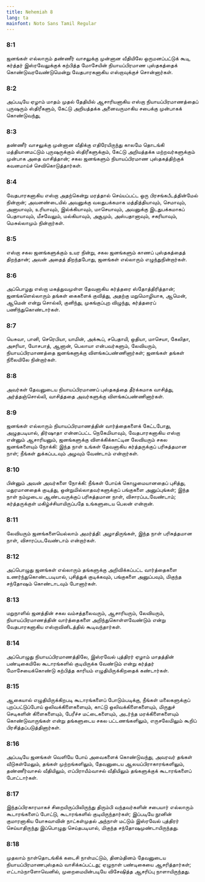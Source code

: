 ```yaml
---
title: Nehemiah 8
lang: ta
mainfont: Noto Sans Tamil Regular
---
```


###  8:1

ஜனங்கள் எல்லாரும் தண்ணீர் வாசலுக்கு முன்னான வீதியிலே ஒருமனப்பட்டுக் கூடி, கர்த்தர் இஸ்ரவேலுக்குக் கற்பித்த மோசேயின் நியாயப்பிரமாண புஸ்தகத்தைக் கொண்டுவரவேண்டுமென்று வேதபாரகனாகிய எஸ்றாவுக்குச் சொன்னார்கள்.

###  8:2

அப்படியே ஏழாம் மாதம் முதல் தேதியில் ஆசாரியனாகிய எஸ்றா நியாயப்பிரமாணத்தைப் புருஷரும் ஸ்திரீகளும், கேட்டு அறியத்தக்க அனைவருமாகிய சபைக்கு முன்பாகக் கொண்டுவந்து,

###  8:3

தண்ணீர் வாசலுக்கு முன்னான வீதிக்கு எதிரேயிருந்து காலமே தொடங்கி மத்தியானமட்டும் புருஷருக்கும் ஸ்திரீகளுக்கும், கேட்டு அறியத்தக்க மற்றவர்களுக்கும் முன்பாக அதை வாசித்தான்; சகல ஜனங்களும் நியாயப்பிரமாண புஸ்தகத்திற்குக் கவனமாய்ச் செவிகொடுத்தார்கள்.

###  8:4

வேதபாரகனாகிய எஸ்றா அதற்கென்று மரத்தால் செய்யப்பட்ட ஒரு பிரசங்கபீடத்தின்மேல் நின்றான்; அவனண்டையில் அவனுக்கு வலதுபக்கமாக மத்தித்தியாவும், செமாவும், அனாயாவும், உரியாவும், இல்க்கியாவும், மாசெயாவும், அவனுக்கு இடதுபக்கமாகப் பெதாயாவும், மீசவேலும், மல்கியாவும், அசூமும், அஸ்பதானாவும், சகரியாவும், மெசுல்லாமும் நின்றார்கள்.

###  8:5

எஸ்றா சகல ஜனங்களுக்கும் உயர நின்று, சகல ஜனங்களும் காணப் புஸ்தகத்தைத் திறந்தான்; அவன் அதைத் திறந்தபோது, ஜனங்கள் எல்லாரும் எழுந்துநின்றார்கள்.

###  8:6

அப்பொழது எஸ்றா மகத்துவமுள்ள தேவனாகிய கர்த்தரை ஸ்தோத்திரித்தான்; ஜனங்களெல்லாரும் தங்கள் கைகளைக் குவித்து, அதற்கு மறுமொழியாக, ஆமென், ஆமென் என்று சொல்லி, குனிந்து, முகங்குப்புற விழுந்து, கர்த்தரைப் பணிந்துகொண்டார்கள்.

###  8:7

யெசுவா, பானி, செரெபியா, யாமின், அக்கூப், சபெதாயி, ஒதியா, மாசெயா, கேலிதா, அசரியா, யோசபாத், ஆனான், பெலாயா என்பவர்களும், லேவியரும், நியாயப்பிரமாணத்தை ஜனங்களுக்கு விளங்கப்பண்ணினார்கள்; ஜனங்கள் தங்கள் நிலையிலே நின்றார்கள்.

###  8:8

அவர்கள் தேவனுடைய நியாயப்பிரமாணப் புஸ்தகத்தை தீர்க்கமாக வாசித்து, அர்த்தஞ்சொல்லி, வாசித்ததை அவர்களுக்கு விளங்கப்பண்ணினார்கள்.

###  8:9

ஜனங்கள் எல்லாரும் நியாயப்பிரமாணத்தின் வார்த்தைகளைக் கேட்டபோது, அழுதபடியால், திர்ஷாதா என்னப்பட்ட நெகேமியாவும், வேதபாரகனாகிய எஸ்றா என்னும் ஆசாரியனும், ஜனங்களுக்கு விளக்கிக்காட்டின லேவியரும் சகல ஜனங்களையும் நோக்கி: இந்த நாள் உங்கள் தேவனாகிய கர்த்தருக்குப் பரிசுத்தமான நாள்; நீங்கள் துக்கப்படவும் அழவும் வேண்டாம் என்றார்கள்.

###  8:10

பின்னும் அவன் அவர்களை நோக்கி: நீங்கள் போய்க் கொழுமையானதைப் புசித்து, மதுரமானதைக் குடித்து, ஒன்றுமில்லாதவர்களுக்குப் பங்குகளை அனுப்புங்கள்; இந்த நாள் நம்முடைய ஆண்டவருக்குப் பரிசுத்தமான நாள், விசாரப்படவேண்டாம்; கர்த்தருக்குள் மகிழ்ச்சியாயிருப்பதே உங்களுடைய பெலன் என்றான்.

###  8:11

லேவியரும் ஜனங்களையெல்லாம் அமர்த்தி: அழாதிருங்கள், இந்த நாள் பரிசுத்தமான நாள், விசாரப்படவேண்டாம் என்றார்கள்.

###  8:12

அப்பொழுது ஜனங்கள் எல்லாரும் தங்களுக்கு அறிவிக்கப்பட்ட வார்த்தைகளை உணர்ந்துகொண்டபடியால், புசித்துக் குடிக்கவும், பங்குகளை அனுப்பவும், மிகுந்த சந்தோஷம் கொண்டாடவும் போனார்கள்.

###  8:13

மறுநாளில் ஜனத்தின் சகல வம்சத்தலைவரும், ஆசாரியரும், லேவியரும், நியாயப்பிரமாணத்தின் வார்த்தைகளை அறிந்துகொள்ளவேண்டும் என்று வேதபாரகனாகிய எஸ்றாவினிடத்தில் கூடிவந்தார்கள்.

###  8:14

அப்பொழுது நியாயப்பிரமாணத்திலே, இஸ்ரவேல் புத்திரர் ஏழாம் மாதத்தின் பண்டிகையிலே கூடாரங்களில் குடியிருக்க வேண்டும் என்று கர்த்தர் மோசேயைக்கொண்டு கற்பித்த காரியம் எழுதியிருக்கிறதைக் கண்டார்கள்.

###  8:15

ஆகையால் எழுதியிருக்கிறபடி கூடாரங்களைப் போடும்படிக்கு, நீங்கள் மலைகளுக்குப் புறப்பட்டுப்போய் ஒலிவக்கிளைகளையும், காட்டு ஒலிவக்கிளைகளையும், மிருதுச் செடிகளின் கிளைகளையும், பேரீச்ச மட்டைகளையும், அடர்ந்த மரக்கிளைகளையும் கொண்டுவாருங்கள் என்று தங்களுடைய சகல பட்டணங்களிலும், எருசலேமிலும் கூறிப் பிரசித்தப்படுத்தினார்கள்.

###  8:16

அப்படியே ஜனங்கள் வெளியே போய் அவைகளைக் கொண்டுவந்து, அவரவர் தங்கள் வீடுகள்மேலும், தங்கள் முற்றங்களிலும், தேவனுடைய ஆலயப்பிராகாரங்களிலும், தண்ணீர்வாசல் வீதியிலும், எப்பிராயீம்வாசல் வீதியிலும் தங்களுக்குக் கூடாரங்களைப் போட்டார்கள்.

###  8:17

இந்தப்பிரகாரமாகச் சிறையிருப்பிலிருந்து திரும்பி வந்தவர்களின் சபையார் எல்லாரும் கூடாரங்களைப் போட்டு, கூடாரங்களில் குடியிருந்தார்கள்; இப்படியே நூனின் குமாரனாகிய யோசுவாவின் நாட்கள்முதல் அந்நாள் மட்டும் இஸ்ரவேல் புத்திரர் செய்யாதிருந்து இப்பொழுது செய்தபடியால், மிகுந்த சந்தோஷமுண்டாயிருந்தது.

###  8:18

முதலாம் நாள்தொடங்கிக் கடைசி நாள்மட்டும், தினம்தினம் தேவனுடைய நியாயப்பிரமாணபுஸ்தகம் வாசிக்கப்பட்டது; ஏழுநாள் பண்டிகையை ஆசரித்தார்கள்; எட்டாம்நாளோவெனில், முறைமையின்படியே விசேஷித்த ஆசரிப்பு நாளாயிருந்தது.


